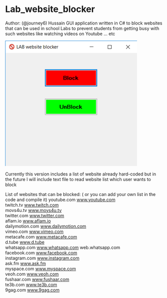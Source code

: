 # Lab_website_blocker
Author: (@journey6) Hussain
GUI application written in C# to block websites that can be used in school Labs to prevent students from getting busy with such websites like watching videos on Youtube ... etc

![labwebsiteblocker](labBlocker.PNG)

Currently this version includes a list of website already hard-coded but in the future I will include text file to read website list which user wants to block


List of websites that can be blocked: ( or you can add your own list in the code and compile it)
 youtube.com www.youtube.com   
 twitch.tv www.twitch.com   
 movs4u.tv www.movs4u.tv   
 twitter.com www.twitter.com   
 aflam.io www.aflam.io   
 dailymotion.com www.dailymotion.com   
 vimeo.com www.vimeo.com   
 metacafe.com www.metacafe.com   
 d.tube www.d.tube   
 whatsapp.com www.whatsapp.com web.whatsapp.com   
 facebook.com www.facebook.com   
 instagram.com www.instagram.com   
 ask.fm www.ask.fm   
 myspace.com www.myspace.com   
 veoh.com www.veoh.com   
 fushaar.com www.fushaar.com   
 te3b.com www.te3b.com   
 9gag.com www.9gag.com
